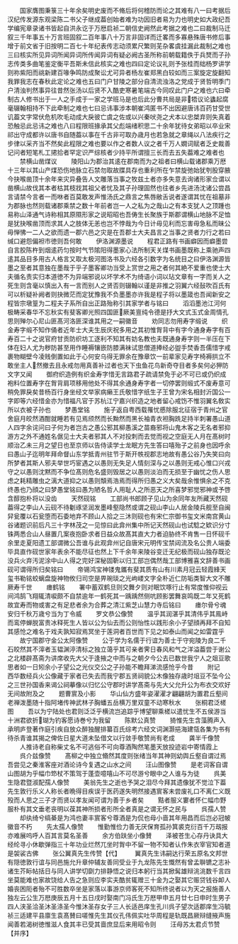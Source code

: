 <!-- { "loadSidebar": true } -->
　　国家膺图秉箓三十年余矣明史废而不脩后将何稽防而论之其难有八一曰考据后汉纪传发源东观梁陈二书父子继成葢创始者难为功因旧者易为力也明史如大政纪吾学编宪章录诸书皆起自洪永讫于万厯启祯二朝信史阙然此考据之难也二曰裁制马迁叙三千年事五十万言班固叙二百年事八十万言非固详而迁畧而多寡悬殊唐书修后事增于前文省于旧按明二百七十年纪表传志动须累尺繁则芜杂畧虞挂漏此裁制之难也三曰核实所见异词所闻异词所传闻异词有疑必阙古圣所称前朝载籍佚于兵燹而子孙志传类多曲笔鉴定衡平吾斯未信此核实之难也四曰定论议礼则予张桂而绌杨罗讲学则祢紫阳而祧新建百喙争鸣防成聚讼尤可异者杨左崔郑黑白较如而三案旋定旋翻知我罪我志在春秋此定论之难也五曰门户甘陵之部分自清流浊洛之党成于贤哲明季门户清浊判然事异往昔然张汤以后贤不入酷吏寒暑笔端古今同叹此门户之难也六曰牵制古人修书出于一人之手成于一家之学班马是也后此分曹共局是非牾议论蠭起腐毫辍翰相持不下此牵制之难也七曰忌讳事涉本朝崔鸿匿书不出因避唐讳百药甘受世讥葢文字常伏危机吹毛动成大戾彼亡虞之佐或以兴秦吠尧之犬本以忠桀弃则失真着恐触忌此忌讳之难也八曰程限班掾承其父彪端绪积思二十余年犹待女弟昭以卒业宋祁出守成都许以唐书自随葢以事在千古非可取办歳月也若急就之章绳以八法疾行之步律以采齐当不然矣此程限之难也要以作之者数人议之者千万人嫺词赋者乏史裁善记问者短笔札工捃拾者罕定识严综核者少持平所谓擅三长而去五失葢难之难者也
　　禁横山凿煤议
　　陵阳山为郡治其逺在郡南而为之祖者曰横山载诸郡乘万厯十三年以其山产煤恐伤地脉立石禁勿取故牒具存也重利所在乍禁旋弛始犹刳股穿腋今抉喉凿顶十余年来灾异叠告人文雕落当事之牧兹土者亦多失意去询诸形家佥谓以凿横山故伐其本者枯其枝戕其祖父者忧及其子孙理固然也往者乡先进汤沈诸公尝昌言请禁今言者一而咻者百莫敢发声惟汤氏之鼎言之焦唇敝舌说者遂谓其忧在祖墓非为郡脉也然则载诸郡乘禁之数十年前者岂一人之私为之哉山之有本支犹人之顶踵也易称山泽通气诗称相其原隰形家之说昭昭也吾俦生长聚族于斯郡谓横山地脉不足恤是犹抉喉凿顶而求其人之肢体无恙也岂不悖哉为今日计毋见利而忘害毋急私而昧公毋惮怫一二人之欲而遗一郡六邑之灾是在吾郡士大夫昌言之当事之贤者力行之若曰缄口避怨偏袒市徳则吾何敢
　　伊洛渊源墨说
　　程君正路有书画癖因而癖墨尝自言胶陈杵到烟逺药匀按时气节隂阳得墨家心法所制天关煤书画墨既称上乘驰声四逺其品目多用古人格言又取太极河图洛书及六经各引数字为名统目之曰伊洛渊源皆墨之至者其意独在墨哉于乎子墨客卿功当受上赏世之用之者何其絶不爱重也使士大夫循名责实归本道徳不为异端邪说以坏学术不为绮语小词以玷文章有一字而关人之死生则含毫以慎出入有一言而别人之贤否则辍翰以谨是非推之羽翼六经鼔吹百氏有可以析疑补阙者则抉微茫而定犹豫我不负墨墨亦许我是程子将以墨箴也吾闻新安之程皆宗墩篁为二程夫子系所自出正路殆称引其家学者与铭曰
　　滔滔墨池江河何极畴采春华不忘秋实有斐客卿光照四国匪厥美亶纯令德是抒大文式玉式金周情孔思则殚尔心尼山匪髙河洛匪深谁其用之一嗣徽音
　　劝同志勿用寿字缎说
　　织金寿字缎不知作俑者近年士大夫生辰庆祝多用之其初惟胷背中有字今通身寿字有百寿百二十之说官府甘贡防织坊工逐利不知其有妨名教也夫既通身寿字则一半压在下体在妇人尤为秽防甚至用作睡褥镶嵌防膝满袜试思僧道捧经必盥手焚香吾儒惜字戒裹物糊壁今凌贱倒置如此于心何安乌得无罪余在豫章饮一前辈家见寿字椅褥拱立不敢坐主人然撤去且永戒勿用真善补过者也天下虫鱼花鸟新奇夺目者多矣何必狎防文字又闻
　　御府织造例有织金寿字惜无言路君子疏请禁免于必不可已或仍织成袍料位置寿字在胷背肩项移用他处不得其余通身寿字者一切停罢则缎式不废寿意可稍免罪戾矣昔杨百行身坐经文举家病癞王氏敬惜字纸生子王曾为宋名相封沂国公一字即等六经惜金亦为惜福凡官于苏杭江宁嘉兴织造之地者留心戒饬不惟羽翼名敎实所以衣被子孙也
　　梦愚堂铭
　　施子返自粤西载罹忧慼除服北征宿于青州之官舍庭月皎然酒酣就睡若有见焉颀然而长黝然而黑长袖青衣袒胸跣足持半刺署愚山道人四字余诧问曰子何为者岂古之愚公邪其柳愚溪之苗裔邪将山鬼木客之无名者邪抑游方之外不通姓名倨见士大夫者邪其人不对投刺而去觉而视之空庭无人月在髙树时顺治乙未三月之望日也至京师以告侍读学士龙眠方先生答曰嘻殆子之前身也因呼余曰愚山子迄明年拜命督山东学抵青州驻节于斯开帙视郡志地故有愚公谷乃失笑曰向所梦者其斯人邪夫举世巧宦遇之以愚则无失足人情刻深与之以愚则无戒心惟口兴戎守之以愚则沈黙而不争位髙则危名盛则毁居之以愚则淡泊而无损至于幽忧之伤人思虑之耗精雕虫之漓大道抑之以愚则頽焉浩焉而得所归愚之义大矣哉余惟惧余之不克终愚也乃顔之曰梦愚堂铭曰愚为陋名哲人用耻人之所恶天之所喜梦邪觉邪神或予啓含醇抱朴将以没齿
　　天然砚铭
　　工部尚书郎顾子见山为余同年友所藏天然砚葢得之李山人云砚不待劖琢坚润发墨峰壑隐然或谓之砚山李山人居金陵兵舰至自闽舁瓮覆以石瓮堕而石委地弃不顾山人拾之三沐则砚也有宋仁宗御书玺文米南宫黄山谷诸题识前后凡三十字林茂之一见惊曰此弇州集中所记天然砚山也试騐之欵识分寸铢两悉合山人昼置几案夜抱卧求者日益众故髙其直大力者迫胁终不肯售一日怀砚千余里走夏阳遗工部谓微公吾谁与此观弇州记自唐宋元明传宝禁闼流及名公贵人端委毕具直作砚世家年表余不能尽征也然上下千余年来陵谷变迁无纪极而砚山独存既沦没兵火弃汚泥涂中山人得之完好深秘固靳以归工部岂偶然哉工部博雅喜文辞善书画砚可谓得所归矣铭曰
　　帝锡鸿宝神镂鬼鑴有斐其质有山有川素月冠云轻霞綘天玺书勒铭蛟螭盘旋神物攸归司空是畀琬琰之光岣嵝文字全朴近仁防垢类智大文不雕厥寿千世
　　瘗鹤铭
　　署中蓄双鹤旦则交舞夕则对眠饮啄行止有常度惟仰视云间鸿鹄飞翔辄清唳颇不自禁逾年一鹤死其一踽踽然侧吭顾影罢舞哀鸣既二年又死鹤故宜寿而物或害之有足悲者余为合葬之清江紫芝山慧力寺后铭曰
　　瘗尔骨兮魂安归千秋万歳兮当为丁令威
　　罗文恭公像赞
　　温乎其润湛乎其清伟乎其鳯峙而鸾停蝉脱富贵冰释死生人皆以公为仙去而公则怡性以践形余小子望顔再拜不自知其感怆之难名于戏夫孰知寂焉冥坐于莲洞者百世而下见之如泰山而闻之如雷霆乎
　　故宁国郡守金公太阿像赞
　　公于学为名儒于行谊为善士于守宛陵为良二千石皎然其不滓者玉韫渊渟清标之独立蔼乎其可亲者霁日春风和气之洋溢葢尝于谢公之北楼辟髙斋为讲席收先大父于逢掖之中而与之朝夕今公去已数世我宁人之爼豆歌思者如一日矧余小子望公之光仪交公之子孙能不瞻拜涕流感怆乎今昔
　　附记　西华数经兵火公像藏于家者已失去而我宁郡五贤祠貌公木像独存歳时俎豆不坠今公之三世孙国香来谒公祠摹像以归忆公守郡时讲学髙斋与先大父允升公为布衣交欢好无间故附及之
　　题曹賔及小影
　　华山仙方盛年姿濯濯才翩翩胡为置君丘壑间老禅泼墨随十指阿堵传神武林子胸蟠五岳横万里双童不动寒秋水
　　张桐君泛槎图
　　吾以为宁陆处也君则泛泛乎横流岂追踪乎博望聊乘槎以遣忧生不五侯游当十洲君欲折瑚为钓客愿诗巻兮为我留
　　陈默公真赞
　　猗惟先生含藻腾声入承明庐登著作庭引疾自放众醉独醒排纂百氏综考六经文词渊灏挹海建瓴各集为书有待杀青谁其揭之俾佐日星大道未坠借文以行敛手敬赞尚有老成
　　龚半千像赞
　　人推诗老自称柴丈名不可逃俗不可向尊酒陶然笔墨天放投迹岩中寄情霞上
　　呉介兹像赞
　　髙柳之中独立翛然其度则张绪当年其神则幼舆丘壑自谓过焉吾尝见之秦淮客座对酒论诗今复遇之山水之间
　　汪山图像赞
　　是老词客自谓山图胡为乎幅巾笻杖不策驾于蓬壶噫嘻山不可尽游兮眼中之人谁与为徒
　　呉美生隐君暨淑配孺人像赞
　　美翁先生之逝也予哭之泪尽今拜其遗像犹不觉泣下葢先生敦行乐义人称长者晩得目疾误于医药遂失明然接遇賔客未尝废礼口不离仁义既殁而人思之三子才而贤以孝友闻可谓为善于乡者矣
　　黠者服义寠者怀仁幅巾野服朴有其文垂老丧明以葆其神所损者形所全者真是之谓无怀之民与
　　呉孺人赞
　　却纨绮兮缟綦是为鸿也妻丰賔客兮尊酒是为侃也母小啬其年用昌而后岂必冠帔徽音不朽
　　先太孺人像赞
　　惟勤惟俭力善无厌保育孤孙箕裘克衍百千万刼报亦难展呜呼人百其言莫名圣善
　　余方伯趺坐小像賛
　　泽被苍生心存丹诀具大经纶寻小休歇弹指三十年功业烂然兀坐时胷中不留一物不知者认作朱衣宰官知者道是袈裟古佛
　　张公翼真先生传赞【代】
　　翼真先生讳嗣达行荣五原名文邦世有隠徳敦行谊与同邑施允升章仲辅友善同受业于九龙陈先生慨然有曾孟聨镳之志补诸生芥眎帖括日与同人讲学切劘力排静悟之说归本躬行当其掀髯雄辩洮洮数千言四坐莫能难也家故饶给人告之急则应李实夫酷贫辄赠三十金为之娶其它赈贷钱谷卹人婚丧困阨者殆不可胜数卒坐是家落以事游京师客死不知所终说者以为天之报施善人独左云公生万厯庚辰五月十五日戌时娶南门冯氏生万厯甲申五月廿七日申时生男子四人浃圣洽圣沐圣涤圣今惟沐圣存女子三人长适邑庠生孔川呉子望次适郡庠生冯毓祯三适建平县廪生袁髙賛曰嗟惟先生其仪孔伟佩实吐华周程是轨既昌厥辩缝掖声施闻善若渴树徳惟滋人食其丰已受其啬庶显后来用昭令则
　　汪母苏太君贞节赞【并序】
